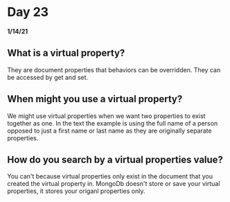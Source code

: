 # Day 23
__1/14/21__

## What is a virtual property?
They are document properties that behaviors can be overridden. They can be accessed by get and set.
## When might you use a virtual property?
We might use virtual properties when we want two properties to exist together as one. In the text the example is using the full name of a person opposed to just a first name or last name as they are originally separate properties.
## How do you search by a virtual properties value?
You can't because virtual properties only exist in the document that you created the virtual property in. MongoDb doesn't store or save your virtual properties, it stores your origanl properties only.

